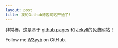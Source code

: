 ```yaml
---
layout: post
title: 我的Github博客网站开通了!
---
```


非常棒，这是基于 [github pages](https://pages.github.com/) 和 [Jekyll](http://jekyll.bootcss.com/)的免费网站！



Follow me  [W3yyb](https://github.com/w3yyb) on GitHub.

